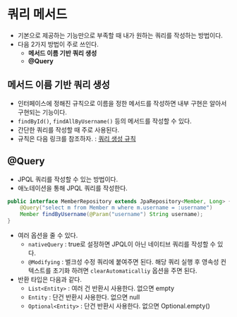 # 쿼리 메서드

- 기본으로 제공하는 기능만으로 부족할 때 내가 원하는 쿼리를 작성하는 방법이다.
- 다음 2가지 방법이 주로 쓰인다.
  - **메서드 이름 기반 쿼리 생성**
  - **@Query**

## 메서드 이름 기반 쿼리 생성

- 인터페이스에 정해진 규칙으로 이름을 정한 메서드를 작성하면 내부 구현은 알아서 구현되는 기능이다.
- `findById()`, `findAllByUsername()` 등의 메서드를 작성할 수 있다.
- 간단한 쿼리를 작성할 때 주로 사용된다.
- 규칙은 다음 링크를 참조하자. : [쿼리 생성 규칙](https://docs.spring.io/spring-data/jpa/docs/2.4.3/reference/html/#jpa.query-methods.query-creation)

## @Query

- JPQL 쿼리를 작성할 수 있는 방법이다.
- 애노테이션을 통해 JPQL 쿼리를 작성한다.

```java
public interface MemberRepository extends JpaRepository<Member, Long> {
    @Query("select m from Member m where m.username = :username")
    Member findByUsername(@Param("username") String username);
}
```

- 여러 옵션을 줄 수 있다.
  - `nativeQuery` : true로 설정하면 JPQL이 아닌 네이티브 쿼리를 작성할 수 있다.
  - `@Modifying` : 벌크성 수정 쿼리에 붙여주면 된다. 해당 쿼리 실행 후 영속성 컨텍스트를 초기화 하려면 `clearAutomaticalliy` 옵션을 주면 된다.
- 반환 타입은 다음과 같다.
  - `List<Entity>` : 여러 건 반환시 사용한다. 없으면 empty
  - `Entity` : 단건 반환시 사용한다. 없으면 null
  - `Optional<Entity>` : 단건 반환시 사용한다. 없으면 Optional.empty()
